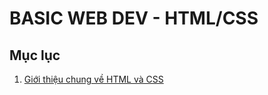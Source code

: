 # BASIC WEB DEV - HTML/CSS

## Mục lục

1. [Giới thiệu chung về HTML và CSS](./introduction/introduction.md)
